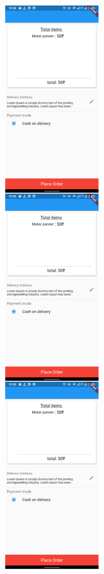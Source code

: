 <p float="left">
  <img src="Screenshot/buy.png" width = "300",height = "300"  />
  <img src="Screenshot/buy.png" width = "300",height = "300"/> 
  <img src="Screenshot/buy.png" width = "300",height = "300" />
</p>
